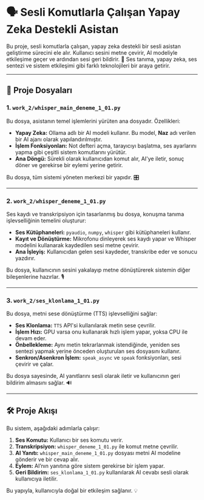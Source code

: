 
# 🗣️ Sesli Komutlarla Çalışan Yapay Zeka Destekli Asistan

Bu proje, sesli komutlarla çalışan, yapay zeka destekli bir sesli asistan geliştirme sürecini ele alır. Kullanıcı sesini metne çevirir, AI modeliyle etkileşime geçer ve ardından sesi geri bildirir. 🤖 Ses tanıma, yapay zeka, ses sentezi ve sistem etkileşimi gibi farklı teknolojileri bir araya getirir.

---

## 📂 Proje Dosyaları

### 1. `work_2/whisper_main_deneme_1_01.py`

Bu dosya, asistanın temel işlemlerini yürüten ana dosyadır. Özellikleri:

- **Yapay Zeka:** Ollama adlı bir AI modeli kullanır. Bu model, **Naz** adı verilen bir AI ajanı olarak yapılandırılmıştır.
- **İşlem Fonksiyonları:** Not defteri açma, tarayıcıyı başlatma, ses ayarlarını yapma gibi çeşitli sistem komutlarını yürütür.
- **Ana Döngü:** Sürekli olarak kullanıcıdan komut alır, AI'ye iletir, sonuç döner ve gerekirse bir eylemi yerine getirir. 

Bu dosya, tüm sistemi yöneten merkezi bir yapıdır. 🎛️

---

### 2. `work_2/whisper_deneme_1_01.py`

Ses kaydı ve transkripsiyon için tasarlanmış bu dosya, konuşma tanıma işlevselliğinin temelini oluşturur:

- **Ses Kütüphaneleri:** `pyaudio`, `numpy`, `whisper` gibi kütüphaneleri kullanır.
- **Kayıt ve Dönüştürme:** Mikrofonu dinleyerek ses kaydı yapar ve Whisper modelini kullanarak kaydedilen sesi metne çevirir.
- **Ana İşleyiş:** Kullanıcıdan gelen sesi kaydeder, transkribe eder ve sonucu yazdırır.

Bu dosya, kullanıcının sesini yakalayıp metne dönüştürerek sistemin diğer bileşenlerine hazırlar. 🎙️

---

### 3. `work_2/ses_klonlama_1_01.py`

Bu dosya, metni sese dönüştürme (TTS) işlevselliğini sağlar:

- **Ses Klonlama:** `TTS` API'si kullanılarak metin sese çevrilir.
- **İşlem Hızı:** GPU varsa onu kullanarak hızlı işlem yapar, yoksa CPU ile devam eder.
- **Önbellekleme:** Aynı metin tekrarlanmak istendiğinde, yeniden ses sentezi yapmak yerine önceden oluşturulan ses dosyasını kullanır.
- **Senkron/Asenkron İşlem:** `speak_async` ve `speak` fonksiyonları, sesi çevirir ve çalar.

Bu dosya sayesinde, AI yanıtlarını sesli olarak iletir ve kullanıcının geri bildirim almasını sağlar. 🔊

---

## 🛠️ Proje Akışı

Bu sistem, aşağıdaki adımlarla çalışır:

1. **Ses Komutu:** Kullanıcı bir ses komutu verir.
2. **Transkripsiyon:** `whisper_deneme_1_01.py` ile komut metne çevrilir.
3. **AI Yanıtı:** `whisper_main_deneme_1_01.py` dosyası metni AI modeline gönderir ve bir cevap alır.
4. **Eylem:** AI’nın yanıtına göre sistem gerekirse bir işlem yapar.
5. **Geri Bildirim:** `ses_klonlama_1_01.py` kullanılarak AI cevabı sesli olarak kullanıcıya iletilir.

Bu yapıyla, kullanıcıyla doğal bir etkileşim sağlanır. 💡

